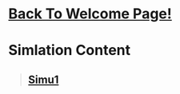 # [Back To Welcome Page!](https://xiwendong.github.io)

# Simlation Content
> ## [Simu1](https://xiwendong.github.io/Simulation/Simu1/Simu1.md.html)
